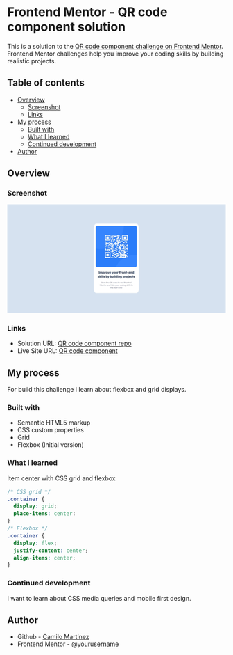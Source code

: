 # Frontend Mentor - QR code component solution

This is a solution to the [QR code component challenge on Frontend Mentor](https://www.frontendmentor.io/challenges/qr-code-component-iux_sIO_H). Frontend Mentor challenges help you improve your coding skills by building realistic projects. 

## Table of contents

- [Overview](#overview)
  - [Screenshot](#screenshot)
  - [Links](#links)
- [My process](#my-process)
  - [Built with](#built-with)
  - [What I learned](#what-i-learned)
  - [Continued development](#continued-development)
- [Author](#author)

## Overview

### Screenshot

![](./images/screenshot.jpg)

### Links

- Solution URL: [QR code component repo](https://github.com/camilo300792/camilo300792.github.io/tree/main/qr-code-component)
- Live Site URL: [QR code component](https://camilo300792.github.io/qr-code-component/index.html)

## My process

For build this challenge I learn about flexbox and grid displays.

### Built with

- Semantic HTML5 markup
- CSS custom properties
- Grid
- Flexbox (Initial version)

### What I learned

Item center with CSS grid and flexbox

```css
/* CSS grid */
.container {
  display: grid;
  place-items: center:
}
/* Flexbox */
.container {
  display: flex;
  justify-content: center;
  align-items: center;
}
```

### Continued development

I want to learn about CSS media queries and mobile first design.

## Author

- Github - [Camilo Martinez](https://github.com/camilo300792)
- Frontend Mentor - [@yourusername](https://www.frontendmentor.io/profile/camilo300792)